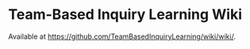 # Team-Based Inquiry Learning Wiki

Available at <https://github.com/TeamBasedInquiryLearning/wiki/wiki/>.
